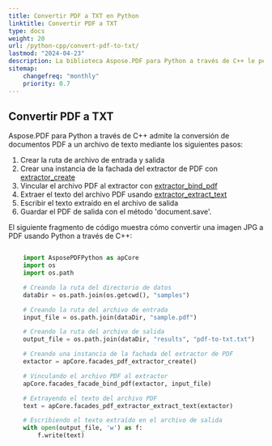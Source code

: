 ```yaml
---
title: Convertir PDF a TXT en Python
linktitle: Convertir PDF a TXT
type: docs
weight: 20
url: /python-cpp/convert-pdf-to-txt/
lastmod: "2024-04-23"
description: La biblioteca Aspose.PDF para Python a través de C++ le permite convertir PDF a formato TXT usando Python.
sitemap:
    changefreq: "monthly"
    priority: 0.7
---
```


## Convertir PDF a TXT

Aspose.PDF para Python a través de C++ admite la conversión de documentos PDF a un archivo de texto mediante los siguientes pasos:

1. Crear la ruta de archivo de entrada y salida
1. Crear una instancia de la fachada del extractor de PDF con [extractor_create](https://reference.aspose.com/pdf/python-cpp/core/extractor_create/)
1. Vincular el archivo PDF al extractor con [extractor_bind_pdf](https://reference.aspose.com/pdf/python-cpp/core/extractor_bind_pdf/)
1. Extraer el texto del archivo PDF usando [extractor_extract_text](https://reference.aspose.com/pdf/python-cpp/core/extractor_extract_text/)
1. Escribir el texto extraído en el archivo de salida
1. Guardar el PDF de salida con el método 'document.save'.

El siguiente fragmento de código muestra cómo convertir una imagen JPG a PDF usando Python a través de C++:

```python

    import AsposePDFPython as apCore
    import os
    import os.path

    # Creando la ruta del directorio de datos
    dataDir = os.path.join(os.getcwd(), "samples")

    # Creando la ruta del archivo de entrada
    input_file = os.path.join(dataDir, "sample.pdf")

    # Creando la ruta del archivo de salida
    output_file = os.path.join(dataDir, "results", "pdf-to-txt.txt")

    # Creando una instancia de la fachada del extractor de PDF
    extactor = apCore.facades_pdf_extractor_create()

    # Vinculando el archivo PDF al extractor
    apCore.facades_facade_bind_pdf(extactor, input_file)

    # Extrayendo el texto del archivo PDF
    text = apCore.facades_pdf_extractor_extract_text(extactor)

    # Escribiendo el texto extraído en el archivo de salida
    with open(output_file, 'w') as f:
        f.write(text)
```